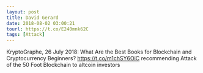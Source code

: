 ```yaml
---
layout: post
title: David Gerard
date: 2018-08-02 03:00:21
tourl: https://t.co/E240mnk62C
tags: [Attack]
---
```

KryptoGraphe, 26 July 2018: What Are the Best Books for Blockchain and Cryptocurrency Beginners? https://t.co/m1chSY6OiC recommending Attack of the 50 Foot Blockchain to altcoin investors
